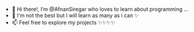 - 👋 Hi there!, I’m @AfnanSiregar who loves to learn about programming ...
- 👀 I'm not the best but I will learn as many as i can ✨
- 📫 Feel free to explore my projects ✨✨✨✨

